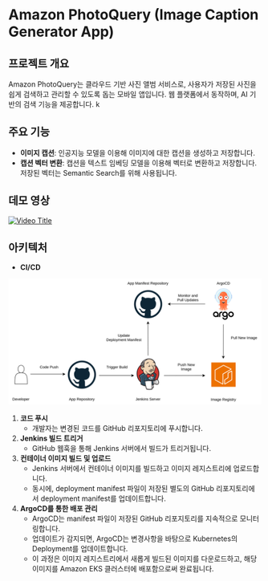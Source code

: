 # Amazon PhotoQuery (Image Caption Generator App)

## 프로젝트 개요

Amazon PhotoQuery는 클라우드 기반 사진 앨범 서비스로, 사용자가 저장된 사진을 쉽게 검색하고 관리할 수 있도록 돕는 모바일 앱입니다. 웹 플랫폼에서 동작하며, AI 기반의 검색 기능을 제공합니다.
k

## 주요 기능

- **이미지 캡션**: 인공지능 모델을 이용해 이미지에 대한 캡션을 생성하고 저장합니다.
- **캡션 벡터 변환**: 캡션을 텍스트 임베딩 모델을 이용해 벡터로 변환하고 저장합니다. 저장된 벡터는 Semantic Search를 위해 사용됩니다.

## 데모 영상

[![Video Title](http://img.youtube.com/vi/l_XaYF5AkM4/0.jpg)](https://www.youtube.com/watch?v=l_XaYF5AkM4 "Video Title")

## 아키텍처

- **CI/CD**

<img src="./image_caption_cicd_pipeline.drawio.svg">

1. **코드 푸시**
   - 개발자는 변경된 코드를 GitHub 리포지토리에 푸시합니다.
2. **Jenkins 빌드 트리거**
   - GitHub 웹훅을 통해 Jenkins 서버에서 빌드가 트리거됩니다.
3. **컨테이너 이미지 빌드 및 업로드**
   - Jenkins 서버에서 컨테이너 이미지를 빌드하고 이미지 레지스트리에 업로드합니다.
   - 동시에, deployment manifest 파일이 저장된 별도의 GitHub 리포지토리에서 deployment manifest를 업데이트합니다.
4. **ArgoCD를 통한 배포 관리**
   - ArgoCD는 manifest 파일이 저장된 GitHub 리포지토리를 지속적으로 모니터링합니다.
   - 업데이트가 감지되면, ArgoCD는 변경사항을 바탕으로 Kubernetes의 Deployment를 업데이트합니다.
   - 이 과정은 이미지 레지스트리에서 새롭게 빌드된 이미지를 다운로드하고, 해당 이미지를 Amazon EKS 클러스터에 배포함으로써 완료됩니다.